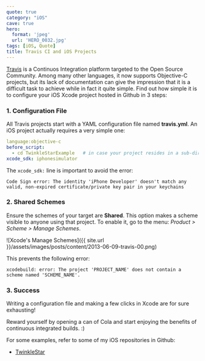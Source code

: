 ```yaml
---
quote: true
category: "iOS"
cave: true
hero:
  format: 'jpeg'
  url: 'HERO_0032.jpg'
tags: [iOS, Quote]
title: Travis CI and iOS Projects
---
```


[Travis](https://travis-ci.org) is a Continuos Integration platform targeted to the Open Source Community. Among many other languages, it now supports Objective-C projects, but its lack of documentation can give the impression that it is a difficult task to achieve while in fact it quite simple. Find out how simple it is to configure your iOS Xcode project hosted in Github in 3 steps:

### 1. Configuration File

All Travis projects start with a YAML configuration file named **travis.yml**. An iOS project actually requires a very simple one:

```yaml
language:objective-c
before_script:
  - cd TwinkleStarExample   # in case your project resides in a sub-directory
xcode_sdk: iphonesimulator
```

The ```xcode_sdk:``` line is important to avoid the error:

```console
Code Sign error: The identity 'iPhone Developer' doesn't match any valid, non-expired certificate/private key pair in your keychains
```

### 2. Shared Schemes

Ensure the schemes of your target are **Shared**. This option makes a scheme visible to anyone using that project.
To enable it, go to the menu: *Product > Scheme > Manage Schemes*.

![Xcode's Manage Schemes]({{ site.url }}/assets/images/posts/content/2013-06-09-travis-00.png)

This prevents the following error:

```console
xcodebuild: error: The project 'PROJECT_NAME' does not contain a scheme named 'SCHEME_NAME'.
```

### 3. Success

Writing a configuration file and making a few clicks in Xcode are for sure exhausting!

Reward yourself by opening a can of Cola and start enjoying the benefits of continuous integrated builds. :)

For some examples, refer to some of my iOS repositories in Github:

* [TwinkleStar](https://github.com/Hecktorzr/TwinkleStar)
